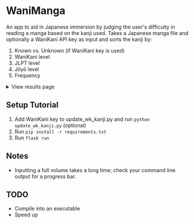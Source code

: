 # WaniManga

An app to aid in Japanese immersion by judging the user's difficulty in reading a manga based on the kanji used. Takes a Japanese manga file and optionally a WaniKani API key as input and sorts the kanji by:
1. Known vs. Unknown (if WaniKani key is used)
2. WaniKani level
3. JLPT level
4. Jōyō level
5. Frequency

<details>
<summary>View results page</summary>

![Results page](/static/images/homepage.png)

</details>

## Setup Tutorial
1. Add WaniKani key to update_wk_kanji.py and run `python update_wk_kanji.py` (optional)
2. Run `pip install -r requirements.txt`
3. Run `flask run`

## Notes
* Inputting a full volume takes a long time; check your command line output for a progress bar.

## TODO
* Compile into an executable
* Speed up
